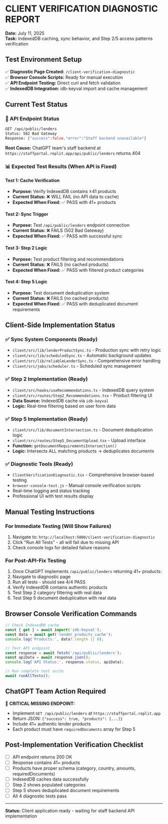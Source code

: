 # CLIENT VERIFICATION DIAGNOSTIC REPORT
**Date:** July 11, 2025  
**Task:** IndexedDB caching, sync behavior, and Step 2/5 access patterns verification

## Test Environment Setup
✅ **Diagnostic Page Created:** `/client-verification-diagnostic`  
✅ **Browser Console Scripts:** Ready for manual execution  
✅ **API Endpoint Testing:** Direct curl and fetch validation  
✅ **IndexedDB Integration:** idb-keyval import and cache management  

## Current Test Status

### 🔗 API Endpoint Status
```bash
GET /api/public/lenders
Status: 502 Bad Gateway
Response: {"success":false,"error":"Staff backend unavailable"}
```

**Root Cause:** ChatGPT team's staff backend at `https://staffportal.replit.app/api/public/lenders` returns 404

### 📊 Expected Test Results (When API is Fixed)

#### Test 1: Cache Verification
- **Purpose:** Verify IndexedDB contains ≥41 products
- **Current Status:** ❌ WILL FAIL (no API data to cache)
- **Expected When Fixed:** ✅ PASS with 41+ products

#### Test 2: Sync Trigger  
- **Purpose:** Test `/api/public/lenders` endpoint connection
- **Current Status:** ❌ FAILS (502 Bad Gateway)
- **Expected When Fixed:** ✅ PASS with successful sync

#### Test 3: Step 2 Logic
- **Purpose:** Test product filtering and recommendations
- **Current Status:** ❌ FAILS (no cached products)
- **Expected When Fixed:** ✅ PASS with filtered product categories

#### Test 4: Step 5 Logic
- **Purpose:** Test document deduplication system  
- **Current Status:** ❌ FAILS (no cached products)
- **Expected When Fixed:** ✅ PASS with deduplicated document requirements

## Client-Side Implementation Status

### ✅ Sync System Components (Ready)
- `client/src/lib/lenderProductSync.ts` - Production sync with retry logic
- `client/src/lib/scheduledSync.ts` - Automatic background updates  
- `client/src/lib/reliableLenderSync.ts` - Comprehensive error handling
- `client/src/jobs/scheduler.ts` - Scheduled sync management

### ✅ Step 2 Implementation (Ready)
- `client/src/hooks/useRecommendations.ts` - IndexedDB query system
- `client/src/routes/Step2_Recommendations.tsx` - Product filtering UI
- **Data Source:** IndexedDB cache via `idb-keyval`
- **Logic:** Real-time filtering based on user form data

### ✅ Step 5 Implementation (Ready)  
- `client/src/lib/documentIntersection.ts` - Document deduplication logic
- `client/src/routes/Step5_DocumentUpload.tsx` - Upload interface
- **Function:** `getDocumentRequirementsIntersection()`
- **Logic:** Intersects ALL matching products → deduplicates documents

### ✅ Diagnostic Tools (Ready)
- `ClientVerificationDiagnostic.tsx` - Comprehensive browser-based testing
- `browser-console-test.js` - Manual console verification scripts
- Real-time logging and status tracking
- Professional UI with test results display

## Manual Testing Instructions

### For Immediate Testing (Will Show Failures)
1. Navigate to: `http://localhost:5000/client-verification-diagnostic`
2. Click "Run All Tests" - all will fail due to missing API
3. Check console logs for detailed failure reasons

### For Post-API-Fix Testing  
1. Once ChatGPT implements `/api/public/lenders` returning 41+ products:
2. Navigate to diagnostic page
3. Run all tests - should see 4/4 PASS
4. Verify IndexedDB contains authentic products
5. Test Step 2 category filtering with real data
6. Test Step 5 document deduplication with real data

## Browser Console Verification Commands
```javascript
// Check IndexedDB cache
const { get } = await import('idb-keyval');
const data = await get('lender_products_cache');
console.log('Products:', data?.length || 0);

// Test API endpoint
const response = await fetch('/api/public/lenders');
const apiData = await response.json();
console.log('API Status:', response.status, apiData);

// Run complete test suite
await runAllTests();
```

## ChatGPT Team Action Required
🚨 **CRITICAL MISSING ENDPOINT:**
- Implement `GET /api/public/lenders` at `https://staffportal.replit.app`
- Return JSON: `{"success": true, "products": [...]}`  
- Include 41+ authentic lender products
- Each product must have `requiredDocuments` array for Step 5

## Post-Implementation Verification Checklist
- [ ] API endpoint returns 200 OK
- [ ] Response contains 41+ products
- [ ] Products have proper schema (category, country, amounts, requiredDocuments)
- [ ] IndexedDB caches data successfully  
- [ ] Step 2 shows populated categories
- [ ] Step 5 shows deduplicated document requirements
- [ ] All 4 diagnostic tests pass

---
**Status:** Client application ready - waiting for staff backend API implementation